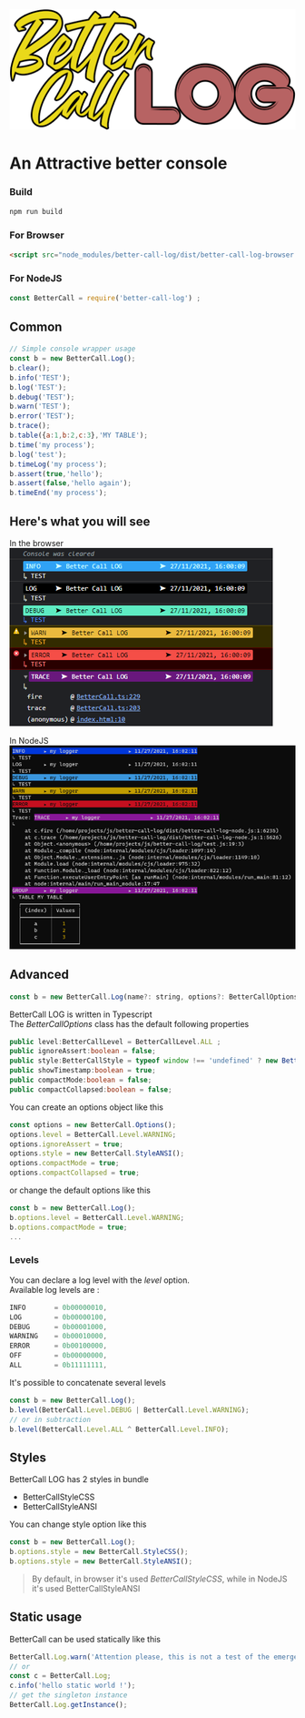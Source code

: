 ![alt BetterCallLogo](https://raw.githubusercontent.com/skullab/better-call-log/master/src/images/better_call_log_logo.png)

# An Attractive better console

### Build
```bash
npm run build
```
### For Browser
```html
<script src="node_modules/better-call-log/dist/better-call-log-browser.js"></script>
```
### For NodeJS
```js
const BetterCall = require('better-call-log') ;
```
## Common
```js
// Simple console wrapper usage
const b = new BetterCall.Log();
b.clear();
b.info('TEST');
b.log('TEST');
b.debug('TEST');
b.warn('TEST');
b.error('TEST');
b.trace();
b.table({a:1,b:2,c:3},'MY TABLE');
b.time('my process');
b.log('test');
b.timeLog('my process');
b.assert(true,'hello');
b.assert(false,'hello again');
b.timeEnd('my process');
```

## Here's what you will see
In the browser<br>
![alt browser-results](https://raw.githubusercontent.com/skullab/better-call-log/master/src/images/browser_results.png)

In NodeJS<br>
![alt nodejs-results](https://raw.githubusercontent.com/skullab/better-call-log/master/src/images/nodejs_results.png)
## Advanced
```js
const b = new BetterCall.Log(name?: string, options?: BetterCallOptions);
```
BetterCall LOG is written in Typescript<br>
The <em>BetterCallOptions</em> class has the default following properties

```typescript
public level:BetterCallLevel = BetterCallLevel.ALL ;
public ignoreAssert:boolean = false;
public style:BetterCallStyle = typeof window !== 'undefined' ? new BetterCallStyleCSS() : new BetterCallStyleANSI;
public showTimestamp:boolean = true;
public compactMode:boolean = false;
public compactCollapsed:boolean = false;
```
You can create an options object like this
```js
const options = new BetterCall.Options();
options.level = BetterCall.Level.WARNING;
options.ignoreAssert = true;
options.style = new BetterCall.StyleANSI();
options.compactMode = true;
options.compactCollapsed = true;
```
or change the default options like this
```js
const b = new BetterCall.Log();
b.options.level = BetterCall.Level.WARNING;
b.options.compactMode = true;
...
```
### Levels
You can declare a log level with the <em>level</em> option.<br>
Available log levels are :

```js
INFO       = 0b00000010,
LOG        = 0b00000100,
DEBUG      = 0b00001000,
WARNING    = 0b00010000,
ERROR      = 0b00100000,
OFF        = 0b00000000, 
ALL        = 0b11111111,
```
It's possible to concatenate several levels

```js
const b = new BetterCall.Log();
b.level(BetterCall.Level.DEBUG | BetterCall.Level.WARNING);
// or in subtraction
b.level(BetterCall.Level.ALL ^ BetterCall.Level.INFO);
```
## Styles
BetterCall LOG has 2 styles in bundle
- BetterCallStyleCSS
- BetterCallStyleANSI

You can change style option like this
```js
const b = new BetterCall.Log();
b.options.style = new BetterCall.StyleCSS();
b.options.style = new BetterCall.StyleANSI();
```
> By default, in browser it's used <em>BetterCallStyleCSS</em>, while in NodeJS it's used BetterCallStyleANSI

## Static usage

BetterCall can be used statically like this
```js
BetterCall.Log.warn('Attention please, this is not a test of the emergency broadcast system')
// or
const c = BetterCall.Log;
c.info('hello static world !');
// get the singleton instance
BetterCall.Log.getInstance();
```
